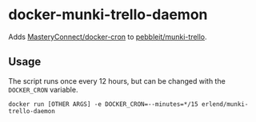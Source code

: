 docker-munki-trello-daemon
==========================

Adds [MasteryConnect/docker-cron](https://github.com/MasteryConnect/docker-cron)
to [pebbleit/munki-trello](https://hub.docker.com/r/pebbleit/munki-trello).

Usage
-----

The script runs once every 12 hours, but can be changed with the `DOCKER_CRON`
variable.

```
docker run [OTHER ARGS] -e DOCKER_CRON=--minutes=*/15 erlend/munki-trello-daemon
```
